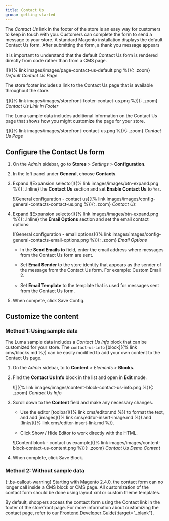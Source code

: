 ```yaml
---
title: Contact Us
group: getting-started
---
```


The _Contact Us_ link in the footer of the store is an easy way for customers to keep in touch with you. Customers can complete the form to send a message to your store. A standard Magento installation displays the default Contact Us form. After submitting the form, a thank you message appears

It is important to understand that the default Contact Us form is rendered directly from code rather than from a CMS page.

![]({% link images/images/page-contact-us-default.png %}){: .zoom}
_Default Contact Us Page_

The store footer includes a link to the Contact Us page that is available throughout the store.

![]({% link images/images/storefront-footer-contact-us.png %}){: .zoom}
_Contact Us Link in Footer_

The Luma sample data includes additional information on the Contact Us page that shows how you might customize the page for your store.

![]({% link images/images/storefront-contact-us.png %}){: .zoom}
_Contact Us Page_

## Configure the Contact Us form

1. On the _Admin_ sidebar, go to **Stores** > _Settings_ > **Configuration**.

1. In the left panel under **General**, choose **Contacts**.

1. Expand ![Expansion selector]({% link images/images/btn-expand.png %}){: .Inline} the **Contact Us** section and set **Enable Contact Us** to `Yes`.

   ![General configuration - contact us]({% link images/images/config-general-contacts-contact-us.png %}){: .zoom}
   _Contact Us_

1. Expand ![Expansion selector]({% link images/images/btn-expand.png %}){: .Inline} the **Email Options** section and set the email contact options:

    ![General configuration - email options]({% link images/images/config-general-contacts-email-options.png %}){: .zoom}
    _Email Options_

    - In the **Send Emails to** field, enter the email address where messages from the Contact Us form are sent.

    - Set **Email Sender** to the store identity that appears as the sender of the message from the Contact Us form. For example: Custom Email 2.

    - Set **Email Template** to the template that is used for messages sent from the Contact Us form.

1. When compete, click <span class="btn">Save Config</span>.

## Customize the content

### Method 1: Using sample data

The Luma sample data includes a _Contact Us Info_ block that can be customized for your store. The `contact-us-info` [block]({% link cms/blocks.md %}) can be easily modified to add your own content to the Contact Us page.

1. On the _Admin_ sidebar, to to **Content** > _Elements_ > **Blocks**.

1. Find the **Contact Us Info** block in the list and open in **Edit** mode.

    ![]({% link images/images/content-block-contact-us-info.png %}){: .zoom}
    _Contact Us Info_

1. Scroll down to the **Content** field and make any necessary changes.

    - Use the editor [toolbar]({% link cms/editor.md %}) to format the text, and add [images]({% link cms/editor-insert-image.md %}) and [links]({% link cms/editor-insert-link.md %}).

    - Click <span class="btn">Show / Hide Editor</span> to work directly with the HTML.

    ![Content block - contact us example]({% link images/images/content-block-contact-us-content.png %}){: .zoom}
    _Contact Us Demo Content_

1. When complete, click <span class="btn">Save Block</span>.

### Method 2: Without sample data

{:.bs-callout-warning}
Starting with Magento 2.4.0, the contact form can no longer call inside a CMS block or CMS page. All customization of the contact form should be done using layout xml or custom theme templates.

By default, shoppers access the contact form using the Contact link in the footer of the storefront page. For more information about customizing the contact page, refer to our [Frontend Developer Guide][theme-guide]{:target="_blank"}.

[theme-guide]: https://devdocs.magento.com/guides/v2.4/frontend-dev-guide/bk-frontend-dev-guide.html
